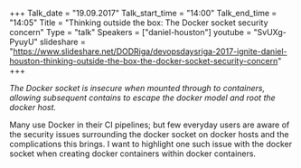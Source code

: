 +++
Talk_date = "19.09.2017"
Talk_start_time = "14:00"
Talk_end_time = "14:05"
Title = "Thinking outside the box: The Docker socket security concern"
Type = "talk"
Speakers = ["daniel-houston"]
youtube = "SvUXg-PyuyU"
slideshare = "https://www.slideshare.net/DODRiga/devopsdaysriga-2017-ignite-daniel-houston-thinking-outside-the-box-the-docker-socket-security-concern"
+++

<p><em>The Docker socket is insecure when mounted through to containers, allowing subsequent contains to escape the docker model and root the docker host.</em></p>

<p>Many use Docker in their CI pipelines; but few everyday users are aware of the security issues surrounding the docker socket on docker hosts and the complications this brings. I want to highlight one such issue with the docker socket when creating docker containers within docker containers.</p>